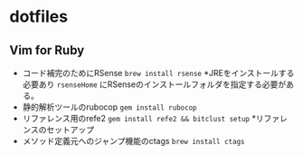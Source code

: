 # dotfiles

## Vim for Ruby
- コード補完のためにRSense  ```brew install rsense``` *JREをインストールする必要あり ```rsenseHome``` にRSenseのインストールフォルダを指定する必要がある。
- 静的解析ツールのrubocop ```gem install rubocop```
- リファレンス用のrefe2 ```gem install refe2 && bitclust setup``` *リファレンスのセットアップ
- メソッド定義元へのジャンプ機能のctags ```brew install ctags```

